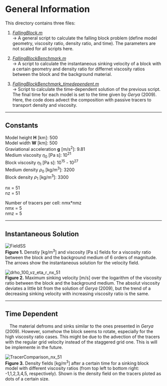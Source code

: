 # General Information

This directory contains three files: 

1. [*FallingBlock.m*](https://github.com/LukasFuchs/FDCSGm/blob/main/Benchmark/FallingBlock/FallingBlock.m)<br>
   -> A general script to calculate the falling block problem (define model geometry, viscosity ratio, density ratio, and time). The parameters are not scaled for all scripts here. 

2. [*FallingBlockBenchmark.m*](https://github.com/LukasFuchs/FDCSGm/blob/main/Benchmark/FallingBlock/FallingBlockBenchmark.m)<br>
   -> A script to calculate the instantaneous sinking velocity of a block with a certain geometry and density ratio for differnet viscosity ratios between the block and the background material.

3. [*FallingBlockBenchmark_timedependent.m*](https://github.com/LukasFuchs/FDCSGm/blob/main/Benchmark/FallingBlock/FallingBlockBenchmark_timedependent.m)<br>
   -> Script to calculate the time-dependent solution of the previous script. The final time for each model is set to the time given by *Gerya* (2009). Here, the code does advect the composition with passive tracers to transport density and viscosity.

------------------------------------------------------------------

## **Constants**

Model height **H** [km]: 500 <br>
Model width **W** [km]: 500 <br>
Graviational acceleration **g** [m/s<sup>2</sup>]: 9.81 <br>
Medium viscosity $\eta_0$ [Pa s]: 10<sup>21</sup> <br>
Block viscosity $\eta_1$ [Pa s]: 10<sup>15</sup> -  10<sup>27</sup> <br>
Medium density $\rho_0$ [kg/m<sup>3</sup>]: 3200 <br>
Block density $\rho_1$ [kg/m<sup>3</sup>]: 3300 <br>

nx = 51<br>
nz = 51

Number of tracers per cell: nmx*nmz<br>
nmx = 5 <br>
nmz = 5

------------------------------------------------------------------

## Instantaneous Solution

![FieldSS](https://github.com/LukasFuchs/FDCSGm/assets/25866942/0aea1c3f-ac42-44f9-95ef-a597625b8f6f)<br>
**Figure 1.** Denstiy [kg/m<sup>3</sup>] and viscosity [Pa s] fields for a viscosity ratio between the block and the background medium of 6 orders of magnitude. The arrows show the instantaneous solution for the velocity field. 

![drho_100_vz_eta_r_nx_51](https://github.com/LukasFuchs/FDCSGm/assets/25866942/ab71d51e-21da-4185-9d03-54e8e57c0b70)<br>
**Figure 2.** Maximum sinking velocity [m/s] over the logarithm of the viscosity ratio between the block and the background medium. The absolut viscosity deviates a little bit from the solution of *Gerya* (2009), but the trend of a decreasing sinking velocity with increasing viscosity ratio is the same. 

--------------------------

## Time Dependent

&emsp;The material defroms and sinks similar to the ones presented in *Gerya* (2009). However, somehow the block seems to rotate, especially for the high viscosity ratio cases. This might be due to the advection of the tracers with the regular grid velocity instead of the staggered grid one. This is will be implemente in the future. 

![TracerComparison_nx_51](https://github.com/LukasFuchs/FDCSGm/assets/25866942/40e1f7f3-1fa8-43a1-94a2-344cc6d36d7b)<br>
**Figure 3.** Density fields [kg/m<sup>3</sup>] after a certain time for a sinking block model with different viscosity ratios (from top left to bottom right: -1,1,2,3,4,5, respectively). Shown is the density field on the tracers ploted as dots of a certain size. 
